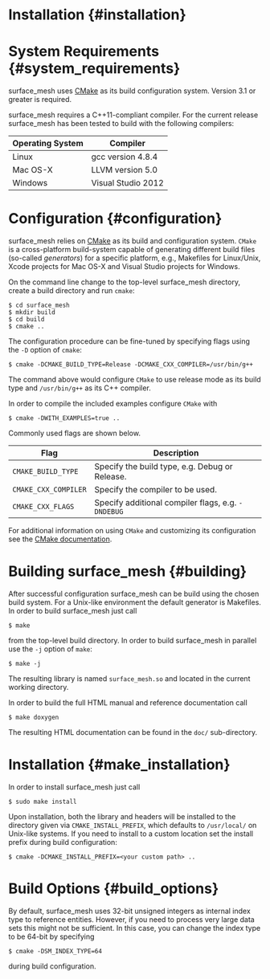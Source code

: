 # Installation {#installation}

# System Requirements {#system_requirements}

surface_mesh uses [CMake](http://www.cmake.org) as its build configuration
system. Version 3.1 or greater is required.

surface_mesh requires a C++11-compliant compiler. For the current release surface_mesh has
been tested to build with the following compilers:

Operating System | Compiler
-----------------|--------------------
Linux            | gcc version 4.8.4
Mac OS-X         | LLVM version 5.0
Windows          | Visual Studio 2012

# Configuration {#configuration}

surface_mesh relies on [CMake](http://www.cmake.org) as its build and configuration
system. `CMake` is a cross-platform build-system capable of generating different
build files (so-called _generators_) for a specific platform, e.g., Makefiles
for Linux/Unix, Xcode projects for Mac OS-X and Visual Studio projects for
Windows.

On the command line change to the top-level surface_mesh directory, create a
build directory and run `cmake`:

    $ cd surface_mesh
    $ mkdir build
    $ cd build
    $ cmake ..

The configuration procedure can be fine-tuned by specifying flags using the `-D`
option of `cmake`:

    $ cmake -DCMAKE_BUILD_TYPE=Release -DCMAKE_CXX_COMPILER=/usr/bin/g++

The command above would configure `CMake` to use release mode as its build type
and `/usr/bin/g++` as its C++ compiler.

In order to compile the included examples configure `CMake` with

    $ cmake -DWITH_EXAMPLES=true ..

Commonly used flags are shown below.

Flag                 | Description
---------------------|-------------------------------------------------
`CMAKE_BUILD_TYPE`   | Specify the build type, e.g. Debug or Release.
`CMAKE_CXX_COMPILER` | Specify the compiler to be used.
`CMAKE_CXX_FLAGS`    | Specify additional compiler flags, e.g. `-DNDEBUG`

For additional information on using `CMake` and
customizing its configuration see
the [CMake documentation](http://cmake.org/cmake/help/documentation.html).


# Building surface_mesh {#building}

After successful configuration surface_mesh can be build using
the chosen build system. For a Unix-like environment the default
generator is Makefiles. In order to build surface_mesh just call

    $ make

from the top-level build directory. In order to build
surface_mesh in parallel use the `-j` option of
`make`:

    $ make -j

The resulting library is named <code>surface_mesh.so</code> and
located in the current working directory.

In order to build the full HTML manual and reference
documentation call

    $ make doxygen

The resulting HTML documentation can be found in the `doc/` sub-directory.

# Installation {#make_installation}

In order to install surface_mesh just call

    $ sudo make install

Upon installation, both the library and headers will be installed to the
directory given via `CMAKE_INSTALL_PREFIX`, which defaults to `/usr/local/` on
Unix-like systems. If you need to install to a custom location set the install
prefix during build configuration:

    $ cmake -DCMAKE_INSTALL_PREFIX=<your custom path> ..

# Build Options {#build_options}

By default, surface_mesh uses 32-bit unsigned integers as internal index type to
reference entities. However, if you need to process very large data sets this
might not be sufficient. In this case, you can change the index type to be
64-bit by specifying

    $ cmake -DSM_INDEX_TYPE=64

during build configuration.
